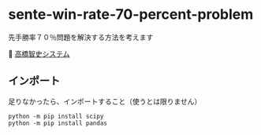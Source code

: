 # sente-win-rate-70-percent-problem

先手勝率７０％問題を解決する方法を考えます  

📖 [高橋智史システム](./docs/takahashi_satoshi_system.md)  


## インポート

足りなかったら、インポートすること（使うとは限りません）  

```
python -m pip install scipy
python -m pip install pandas
```
